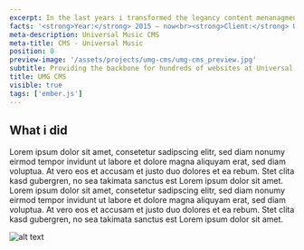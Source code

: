 ```yaml
---
excerpt: In the last years i transformed the legancy content menanagment system of Universal Music into a modern app and extended the system.
facts: '<strong>Year:</strong> 2015 — now<br><strong>Client:</strong> Universal Music<br><strong>Technology:</strong> ember.js'
meta-description: Universal Music CMS
meta-title: CMS - Universal Music
position: 0
preview-image: '/assets/projects/umg-cms/umg-cms_preview.jpg'
subtitle: Providing the backbone for hundreds of websites at Universal Music Germany and beyond.
title: UMG CMS
visible: true
tags: ['ember.js']
---
```


## What i did

Lorem ipsum dolor sit amet, consetetur sadipscing elitr, sed diam nonumy eirmod tempor invidunt ut labore et dolore magna aliquyam erat, sed diam voluptua. At vero eos et accusam et justo duo dolores et ea rebum. Stet clita kasd gubergren, no sea takimata sanctus est Lorem ipsum dolor sit amet. Lorem ipsum dolor sit amet, consetetur sadipscing elitr, sed diam nonumy eirmod tempor invidunt ut labore et dolore magna aliquyam erat, sed diam voluptua. At vero eos et accusam et justo duo dolores et ea rebum. Stet clita kasd gubergren, no sea takimata sanctus est Lorem ipsum dolor sit amet.

![alt text](/assets/home/i-am.jpg 'Caption 2')
